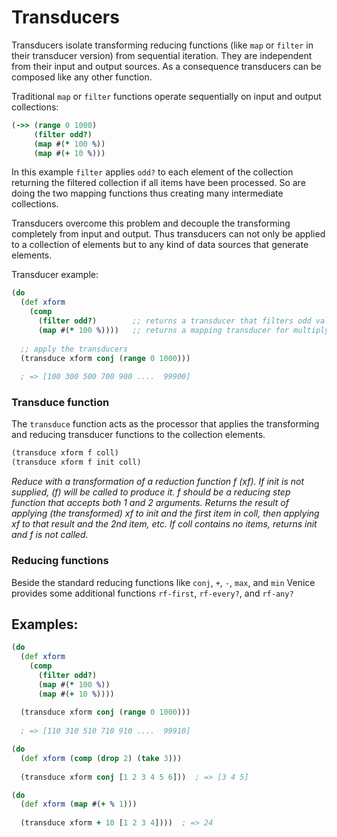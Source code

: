 # Transducers

Transducers isolate transforming reducing functions (like `map` or `filter` in their transducer version) from sequential iteration. They are independent from their input and output sources. As a consequence transducers can be composed like any other function.

Traditional `map` or `filter` functions operate sequentially on input and output collections:

```clojure
(->> (range 0 1000)
     (filter odd?)      
     (map #(* 100 %))
     (map #(+ 10 %)))
```

In this example `filter` applies `odd?` to each element of the collection returning the filtered collection if all items have been processed. So are doing the two mapping functions thus creating many intermediate collections.

Transducers overcome this problem and decouple the transforming completely from input and output. Thus transducers can not only be applied to a collection of elements but to any kind of data sources that generate elements.

Transducer example:

```clojure
(do
  (def xform
    (comp
      (filter odd?)        ;; returns a transducer that filters odd values
      (map #(* 100 %))))   ;; returns a mapping transducer for multiplying values by 100
    
  ;; apply the transducers
  (transduce xform conj (range 0 1000)))  
  
  ; => [100 300 500 700 900 ....  99900]
```


### Transduce function

The `transduce` function acts as the processor that applies the transforming and reducing transducer functions to the collection elements.

```clojure
(transduce xform f coll)
(transduce xform f init coll)
```
_Reduce with a transformation of a reduction function f (xf). If init is not supplied, (f) will be called to
produce it. f should be a reducing step function that accepts both 1 and 2 arguments. Returns the result of
applying (the transformed) xf to init and the first item in coll, then applying xf to that result and the 2nd
item, etc. If coll contains no items, returns init and f is not called._


### Reducing functions

Beside the standard reducing functions like `conj`, `+`, `-`, `max`, and `min` Venice provides some additional functions `rf-first`, `rf-every?`,  and `rf-any?`


## Examples:

```clojure
(do
  (def xform
    (comp
      (filter odd?)
      (map #(* 100 %))
      (map #(+ 10 %))))
    
  (transduce xform conj (range 0 1000)))  
  
  ; => [110 310 510 710 910 ....  99910]
```

```clojure
(do
  (def xform (comp (drop 2) (take 3)))
  
  (transduce xform conj [1 2 3 4 5 6]))  ; => [3 4 5]
```

```clojure
(do
  (def xform (map #(+ % 1)))
  
  (transduce xform + 10 [1 2 3 4])))  ; => 24
```

